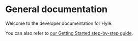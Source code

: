 # General documentation

Welcome to the developer documentation for Hylé.

You can also refer to [our Getting Started step-by-step guide](../getting-started/index.md).